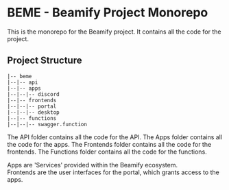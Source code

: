 # BEME - Beamify Project Monorepo
This is the monorepo for the Beamify project. It contains all the code for the project.

## Project Structure
```angular2html
|-- beme
|--|-- api
|--|-- apps
|--|--|-- discord
|--|-- frontends
|--|--|-- portal
|--|--|-- desktop
|--|-- functions
|--|--|-- swagger.function
```
The API folder contains all the code for the API. The Apps folder contains all the code for the apps. The Frontends folder contains all the code for the frontends. The Functions folder contains all the code for the functions.

Apps are 'Services' provided within the Beamify ecosystem.   
Frontends are the user interfaces for the portal, which grants access to the apps.   

